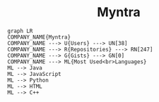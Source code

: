 <h1 align="center">Myntra</h1>

```mermaid
graph LR
COMPANY_NAME{Myntra}
COMPANY_NAME ---> U{Users} ---> UN[38]
COMPANY_NAME ---> R{Repositories} ---> RN[247]
COMPANY_NAME ---> G{Gists} ---> GN[0]
COMPANY_NAME ---> ML{Most Used<br>Languages}
ML --> Java
ML --> JavaScript
ML --> Python
ML --> HTML
ML --> C++
```
